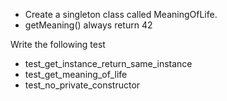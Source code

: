 * Create a singleton class called MeaningOfLife.
* getMeaning() always return 42
 
Write the following test

* test_get_instance_return_same_instance
* test_get_meaning_of_life
* test_no_private_constructor